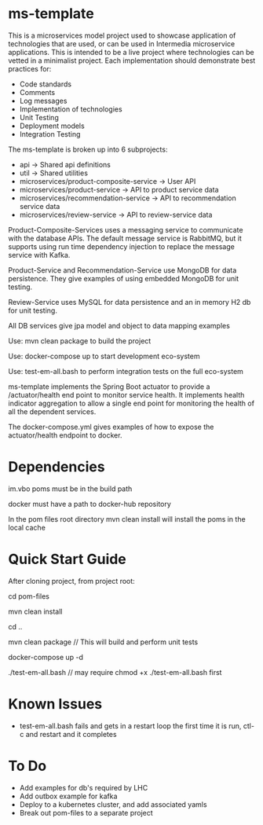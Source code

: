 # ms-template
This is a microservices model project used to showcase application of technologies that are used, or can be used in Intermedia microservice applications.
This is intended to be a live project where technologies can be vetted in a minimalist project.
Each implementation should demonstrate best practices for:
* Code standards
* Comments
* Log messages
* Implementation of technologies
* Unit Testing
* Deployment models
* Integration Testing

The ms-template is broken up into 6 subprojects:
* api -> Shared api definitions
* util -> Shared utilities
* microservices/product-composite-service -> User API
* microservices/product-service -> API to product service data
* microservices/recommendation-service -> API to recommendation service data
* microservices/review-service -> API to review-service data

Product-Composite-Services uses a messaging service to communicate with the database APIs. The default message service is RabbitMQ, but it supports using run time dependency injection to replace the message service with Kafka.

Product-Service and Recommendation-Service use MongoDB for data persistence. They give examples of using embedded MongoDB for unit testing.

Review-Service uses MySQL for data persistence and an in memory H2 db for unit testing.

All DB services give jpa model and object to data mapping examples 

Use: mvn clean package to build the project

Use: docker-compose up to start development eco-system

Use: test-em-all.bash to perform integration tests on the full eco-system

ms-template implements the Spring Boot actuator to provide a /actuator/health end point to monitor service health. It implements health indicator aggregation to allow a single end point for monitoring the health of all the dependent services.

The docker-compose.yml gives examples of how to expose the actuator/health endpoint to docker.

# Dependencies
im.vbo poms must be in the build path

docker must have a path to docker-hub repository

In the pom files root directory mvn clean install will install the poms in the local cache

# Quick Start Guide
After cloning project, from project root:

cd pom-files

mvn clean install

cd ..

mvn clean package // This will build and perform unit tests 

docker-compose up -d

./test-em-all.bash // may require chmod +x ./test-em-all.bash first

# Known Issues

* test-em-all.bash fails and gets in a restart loop the first time it is run, ctl-c and restart and it completes

# To Do

* Add examples for db's required by LHC
* Add outbox example for kafka
* Deploy to a kubernetes cluster, and add associated yamls
* Break out pom-files to a separate project
